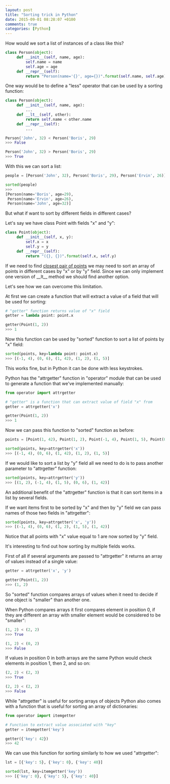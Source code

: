 ```yaml
---
layout: post
title: "Sorting trick in Python"
date: 2015-09-01 08:28:07 +0100
comments: true
categories: [Python]
---
```


How would we sort a list of instances of a class like this?

```python
class Person(object):
     def __init__(self, name, age):
         self.name = name
         self.age = age
     def __repr__(self):
         return "Person(name='{}', age={})".format(self.name, self.age)

```

One way would be to define a "less" operator that can be used by a sorting function:

<!--more-->

```python
class Person(object):
     def __init__(self, name, age):
         ...
     def __lt__(self, other):
         return self.name < other.name
     def __repr__(self):
         ...

Person('John', 32) < Person('Boris', 29)
>>> False

Person('John', 32) > Person('Boris', 29)
>>> True
```

With this we can sort a list:

```python
people = [Person('John', 32), Person('Boris', 29), Person('Ervin', 26)]

sorted(people)
>>>
[Person(name='Boris', age=29),
 Person(name='Ervin', age=26),
 Person(name='John', age=32)]
```

But what if want to sort by different fields in different cases?

Let's say we have class Point with fields "x" and "y":

```python
class Point(object):
     def __init__(self, x, y):
         self.x = x
         self.y = y
     def __repr__(self):
         return "({}, {})".format(self.x, self.y)

```

If we need to find [closest pair of points](http://www.geeksforgeeks.org/closest-pair-of-points/) we may need to sort an array of points in different cases by "x" or by "y" field. Since we can only implement one version of \_\_lt\_\_ method we should find another option.

Let's see how we can overcome this limitation.

At first we can create a function that will extract a value of a field that will be used for sorting:

```python
# "getter" function returns value of "x" field
getter = lambda point: point.x

getter(Point(1, 2))
>>> 1
```

Now this function can be used by "sorted" function to sort a list of points by "x" field:

```python
sorted(points, key=lambda point: point.x)
>>> [(-1, 4), (0, 6), (1, 42), (1, 2), (1, 5)]
```

This works fine, but in Python it can be done with less keystrokes.

Python has the "attrgetter" function in "operator" module that can be used to generate a function that we've implemented manually:

```python
from operator import attrgetter

# "getter" is a function that can extract value of field "x" from
getter = attrgetter('x')

getter(Point(1, 2))
>>> 1
```

Now we can pass this function to "sorted" function as before:

```python
points = [Point(1, 42), Point(1, 2), Point(-1, 4), Point(1, 5), Point(0, 6)]

sorted(points, key=attrgetter('x'))
>>> [(-1, 4), (0, 6), (1, 42), (1, 2), (1, 5)]
```

If we would like to sort a list by "y" field all we need to do is to pass another parameter to "attrgetter" function:

```python
sorted(points, key=attrgetter('y'))
>>> [(1, 2), (-1, 4), (1, 5), (0, 6), (1, 42)]
```

An additional benefit of the "attrgetter" function is that it can sort items in a list by several fields.

If we want items first to be sorted by "x" and then by "y" field we can pass names of those two fields in "attrgetter":

```python
sorted(points, key=attrgetter('x', 'y'))
>>> [(-1, 4), (0, 6), (1, 2), (1, 5), (1, 42)]
```

Notice that all points with "x" value equal to 1 are now sorted by "y" field.

It's interesting to find out how sorting by multiple fields works.

First of all if several arguments are passed to "attrgetter" it returns an array of values instead of a single value:

```python
getter = attrgetter('x', 'y')

getter(Point(1, 2))
>>> (1, 2)
```

So "sorted" function compares arrays of values when it need to decide if one object is "smaller" than another one.

When Python compares arrays it first compares element in position 0, if they are different an array with smaller element would be considered to be "smaller":

```python
(1, 2) < (2, 2)
>>> True

(1, 2) < (0, 2)
>>> False
```

If values in position 0 in both arrays are the same Python would check elements in position 1, then 2, and so on:

```python
(2, 2) < (2, 3)
>>> True

(2, 2) < (2, 2)
>>> False
```

While "attrgetter" is useful for sorting arrays of objects Python also comes with a function that is useful for sorting an array of dictionaries:

```python
from operator import itemgetter

# Function to extract value associated with "key"
getter = itemgetter('key')

getter({'key': 42})
>>> 42
```

We can use this function for sorting similarly to how we used "attrgetter":

```python
lst = [{'key': 5}, {'key': 0}, {'key': 40}]

sorted(lst, key=itemgetter('key'))
>>> [{'key': 0}, {'key': 5}, {'key': 40}]
```
